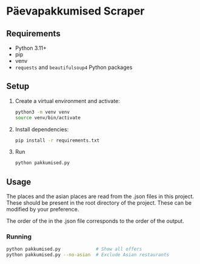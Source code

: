 # Päevapakkumised Scraper

## Requirements

- Python 3.11+
- pip
- venv
- `requests` and `beautifulsoup4` Python packages

## Setup

1. Create a virtual environment and activate:

   ```bash
   python3 -m venv venv
   source venv/bin/activate
   ```

2. Install dependencies:

   ```bash
   pip install -r requirements.txt
   ```

3. Run

   ```bash
   python pakkumised.py
   ```

## Usage

The places and the asian places are read from the .json files in this project.
These should be present in the root directory of the project.
These can be modified by your preference.

The order of the in the .json file corresponds to the order of the output.

### Running

  ```bash
  python pakkumised.py             # Show all offers
  python pakkumised.py --no-asian  # Exclude Asian restaurants
  ```

